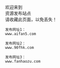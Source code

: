 
欢迎来到</br>
资源发布站点</br>
请收藏此页面，以免丢失！</br>

```
发布网址1：
www.aifan5.com
```
```
发布网址2：
www.90fhk.com
```
```
发布网址3：
www.fanhaozu.com
```
